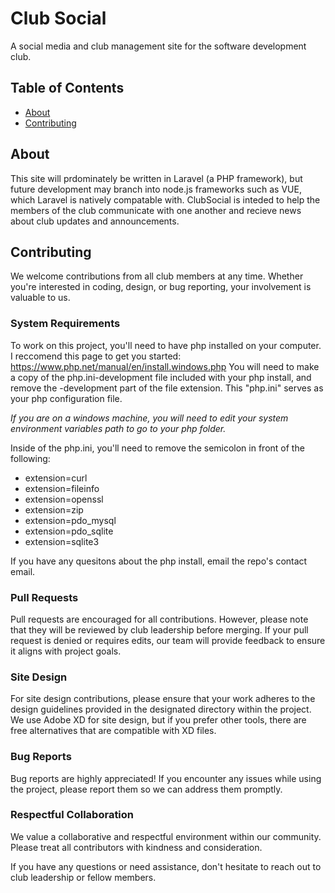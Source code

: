 # Club Social

A social media and club management site for the software development club.

## Table of Contents

- [About](#about)
- [Contributing](#contributing)

## About

This site will prdominately be written in Laravel (a PHP framework), but future development may branch into node.js frameworks such as VUE, which Laravel is natively
compatable with. ClubSocial is inteded to help the members of the club communicate with one another and recieve news about club updates and announcements.

## Contributing

We welcome contributions from all club members at any time. Whether you're interested in coding, design, or bug reporting, your involvement is valuable to us.

### System Requirements

To work on this project, you'll need to have php installed on your computer. I reccomend this page to get you started: https://www.php.net/manual/en/install.windows.php
You will need to make a copy of the php.ini-development file included with your php install, and remove the -development part of the file extension. This "php.ini" serves
as your php configuration file.

_If you are on a windows machine, you will need to edit your system environment variables path to go to your php folder._

Inside of the php.ini, you'll need to remove the semicolon in front of the following:
* extension=curl
* extension=fileinfo
* extension=openssl
* extension=zip
* extension=pdo_mysql
* extension=pdo_sqlite
* extension=sqlite3

If you have any quesitons about the php install, email the repo's contact email.

### Pull Requests

Pull requests are encouraged for all contributions. However, please note that they will be reviewed by club leadership before merging. If your pull request is denied or requires edits, our team will provide feedback to ensure it aligns with project goals.

### Site Design

For site design contributions, please ensure that your work adheres to the design guidelines provided in the designated directory within the project. We use Adobe XD for site design, but if you prefer other tools, there are free alternatives that are compatible with XD files.

### Bug Reports

Bug reports are highly appreciated! If you encounter any issues while using the project, please report them so we can address them promptly.

### Respectful Collaboration

We value a collaborative and respectful environment within our community. Please treat all contributors with kindness and consideration.

If you have any questions or need assistance, don't hesitate to reach out to club leadership or fellow members.
